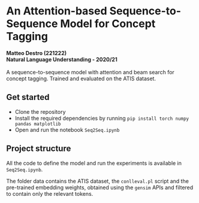 # An Attention-based Sequence-to-Sequence Model for Concept Tagging
**Matteo Destro (221222)** \
**Natural Language Understanding - 2020/21** \
\
A sequence-to-sequence model with attention and beam search for concept tagging. Trained and evaluated on the ATIS dataset.

## Get started
- Clone the repository
- Install the required dependencies by running `pip install torch numpy pandas matplotlib`
- Open and run the notebook `Seq2Seq.ipynb`

## Project structure
All the code to define the model and run the experiments is available in `Seq2Seq.ipynb`.

The folder data contains the ATIS dataset, the `conlleval.pl` script and the pre-trained embedding weights, obtained using the `gensim` APIs and filtered to contain only the relevant tokens. 
